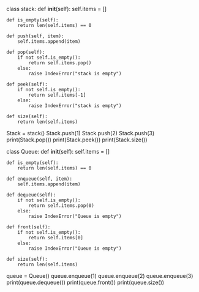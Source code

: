 class stack:
    def __init__(self):
        self.items = []

    def is_empty(self):
        return len(self.items) == 0
    
    def push(self, item):
        self.items.append(item)

    def pop(self):
        if not self.is_empty():
            return self.items.pop()
        else:
            raise IndexError("stack is empty")
        
    def peek(self):
        if not self.is_empty():
            return self.items[-1]
        else:
            raise IndexError("stack is empty")
        
    def size(self):
        return len(self.items)

Stack = stack()
Stack.push(1)
Stack.push(2)
Stack.push(3)
print(Stack.pop())
print(Stack.peek())
print(Stack.size())

class Queue:
    def __init__(self):
        self.items = []

    def is_empty(self):
        return len(self.items) == 0
    
    def enqueue(self, item):
        self.items.append(item)

    def dequeue(self):
        if not self.is_empty():
            return self.items.pop(0)
        else:
            raise IndexError("Queue is empty")
        
    def front(self):
        if not self.is_empty():
            return self.items[0]
        else:
            raise IndexError("Queue is empty")
        
    def size(self):
        return len(self.items)
    
queue = Queue()
queue.enqueue(1)
queue.enqueue(2)
queue.enqueue(3)
print(queue.dequeue())
print(queue.front())
print(queue.size())